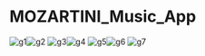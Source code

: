 # MOZARTINI_Music_App
![g1](https://user-images.githubusercontent.com/90304808/143014104-4ad7a5e5-fb04-458b-b51c-ac7ddd7086e5.jpeg)![g2](https://user-images.githubusercontent.com/90304808/143014115-9532a9a9-8a18-4ea4-9061-0a7885b5a0b4.jpeg)
![g3](https://user-images.githubusercontent.com/90304808/143014117-d67baecc-8dfd-4aac-a9eb-6038b082bcdb.jpeg)![g4](https://user-images.githubusercontent.com/90304808/143014121-56b29953-76c1-4f7f-a6ea-83024c6341fe.jpeg)
![g5](https://user-images.githubusercontent.com/90304808/143014133-f764eb1d-0b90-436d-87fc-1594ac370503.jpeg)![g6](https://user-images.githubusercontent.com/90304808/143014128-f576f60b-6dd6-48c2-a033-97c116be8c4a.jpeg)
![g7](https://user-images.githubusercontent.com/90304808/143014130-4d2e2f48-7fad-4678-9c45-c33c24d2061f.jpeg)

